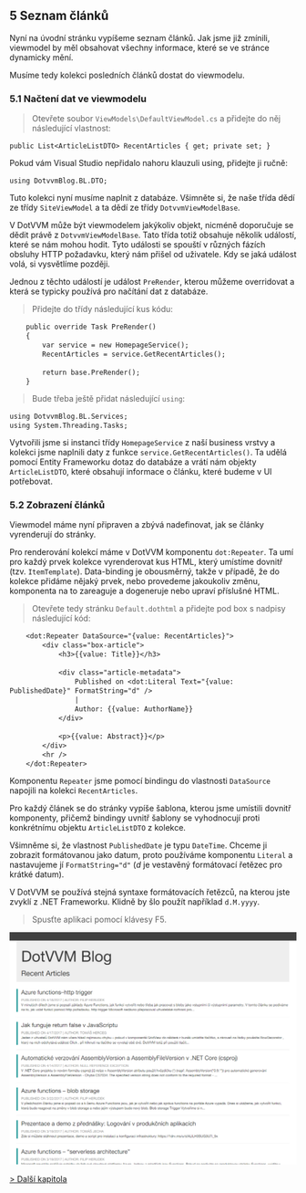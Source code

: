 ## 5 Seznam článků

Nyní na úvodní stránku vypíšeme seznam článků. Jak jsme již zmínili, viewmodel by měl obsahovat všechny informace, které se ve stránce dynamicky mění.

Musíme tedy kolekci posledních článků dostat do viewmodelu.

### 5.1 Načtení dat ve viewmodelu

> Otevřete soubor `ViewModels\DefaultViewModel.cs` a přidejte do něj následující vlastnost:

```
public List<ArticleListDTO> RecentArticles { get; private set; }
```

Pokud vám Visual Studio nepřidalo nahoru klauzuli using, přidejte ji ručně:

```
using DotvvmBlog.BL.DTO;
```

Tuto kolekci nyní musíme naplnit z databáze. Všimněte si, že naše třída dědí ze třídy `SiteViewModel` a ta dědí ze třídy `DotvvmViewModelBase`.

V DotVVM může být viewmodelem jakýkoliv objekt, nicméně doporučuje se dědit právě z `DotvvmViewModelBase`. Tato třída totiž obsahuje několik událostí, které se nám mohou hodit. Tyto události se spouští v různých fázích obsluhy HTTP požadavku, který nám přišel od uživatele. Kdy se jaká událost volá, si vysvětlíme později.

Jednou z těchto událostí je událost `PreRender`, kterou můžeme overridovat a která se typicky používá pro načítání dat z databáze. 

> Přidejte do třídy následující kus kódu:

```
    public override Task PreRender()
    {
        var service = new HomepageService();
        RecentArticles = service.GetRecentArticles();

        return base.PreRender();
    }
```

> Bude třeba ještě přidat následující `using`:

```
using DotvvmBlog.BL.Services;
using System.Threading.Tasks;
```

Vytvořili jsme si instanci třídy `HomepageService` z naší business vrstvy a kolekci jsme naplnili daty z funkce `service.GetRecentArticles()`.
Ta udělá pomocí Entity Frameworku dotaz do databáze a vrátí nám objekty `ArticleListDTO`, které obsahují informace o článku, které budeme v UI potřebovat.

### 5.2 Zobrazení článků

Viewmodel máme nyní připraven a zbývá nadefinovat, jak se články vyrenderují do stránky.

Pro renderování kolekcí máme v DotVVM komponentu `dot:Repeater`. Ta umí pro každý prvek kolekce vyrenderovat kus HTML, který umístíme dovnitř (tzv. `ItemTemplate`).
Data-binding je obousměrný, takže v případě, že do kolekce přidáme nějaký prvek, nebo provedeme jakoukoliv změnu, komponenta na to zareaguje a dogeneruje nebo upraví příslušné HTML.

> Otevřete tedy stránku `Default.dothtml` a přidejte pod box s nadpisy následující kód:

```
    <dot:Repeater DataSource="{value: RecentArticles}">
        <div class="box-article">
            <h3>{{value: Title}}</h3>
            
            <div class="article-metadata">
                Published on <dot:Literal Text="{value: PublishedDate}" FormatString="d" />
                |
                Author: {{value: AuthorName}}
            </div>

            <p>{{value: Abstract}}</p>
        </div>
        <hr />
    </dot:Repeater>
```

Komponentu `Repeater` jsme pomocí bindingu do vlastnosti `DataSource` napojili na kolekci `RecentArticles`. 

Pro každý článek se do stránky vypíše šablona, kterou jsme umístili dovnitř komponenty, přičemž bindingy uvnitř šablony se vyhodnocují proti konkrétnímu objektu `ArticleListDTO` z kolekce.

Všimněme si, že vlastnost `PublishedDate` je typu `DateTime`. Chceme ji zobrazit formátovanou jako datum, proto používáme komponentu `Literal` a nastavujeme jí `FormatString="d"` (*d* je vestavěný formátovací řetězec pro krátké datum). 

V DotVVM se používá stejná syntaxe formátovacích řetězců, na kterou jste zvyklí z .NET Frameworku. Klidně by šlo použít například `d.M.yyyy`.

> Spusťte aplikaci pomocí klávesy F5.

<img src="05-articles-result.png" alt="Seznam článků na úvodní stránce" />

[> Další kapitola](06.md)